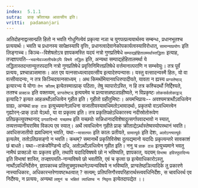 ```yaml
---
index:  5.1.1
sutra:  प्राक् क्रीताच्छः आवत्सीय इति।
vritti:  padamanjari
---
```


अतिदोहनाद्वत्सान्प्रति हितो न भवति गोधुगित्येवं प्रकृत्या नञा च युगपत्प्रत्ययार्थस्य सम्बन्धः, प्रधानभूतश्च प्रत्ययार्थः। भवति च प्रधानस्य सापेक्षस्यापि वृत्तिः, प्रधानत्वादेवानेकोपकार्यत्वस्याविरोधात्, `सामान्याप्रयोगः` इति लिङ्गाच्च। किञ्च--विशेषतोऽत्र ज्ञापकमस्ति यदयं नत्रो गुणप्रतिषेधे `सम्पाद्यर्हहितालमर्थास्तद्धिताः` इत्याह, तज्ज्ञापयति--`भवत्येवञ्जातीयकेऽपि विषये तद्धितः` इति, अन्यथा सम्पाद्यर्हहितालमर्था ये तद्धितास्तदन्तान्युत्तरपदानि नत्रो गुणप्रतिषेधे प्रवृत्तिनिमित्तप्रतिषेधे वर्त्तमानात्पराणि न सम्भवेयुः। तत्र पूर्वं प्रत्ययः, प्रश्चान्नञ्समासः। अत एव यत्नसाध्यत्वादवत्सीय इत्यादेरुपन्यासः। यस्तु वत्सादन्यस्मै हितः, यो वा वत्सीयादन्यः, न तत्र किञ्चिदयत्नसाध्यम् ।
अथ किमर्थमियानवधिरुपादीयते, यावता न ह्यस्य `प्राग्वतेष्ठञ्` इत्यारभ्य ये योगाः `तेन क्रीतम्` इत्येतस्मात्प्राक् पठिताः, तेषु व्यापारोऽस्ति, न हि तत्र कश्चिदर्थो निर्द्दिश्यते, ततश्च `प्राक्ठञः` इति वक्तव्यम्, `प्राग्वतेष्टञ्` इत्ययमेव च प्रत्यासन्नष्ठञग्रहीष्यते, न विप्रकृष्टः `लोकसर्वलोकाट्ठञ्` इत्यादिः? इत्यत आहअर्थोऽवधित्वेन गृहीत इति। गृहीतो ग्रहीतुमिष्टः। अयमभिप्रायः-- अवश्यमत्रार्थोऽवधित्वेन ग्राह्यः, अन्यथा `प्राक् ठञः` इत्युच्यमानेऽवधिना सजातीयस्यावधिमतोऽभावादर्थाः, प्रकृतयो वाऽवधिमत्त्वेन गृह्योरन्-प्राक् ठञो येऽर्थाः, या वा प्रकृतय इति। तत्र प्रकृतिपक्षेऽधिकारस्य नदीस्रोतोरूपेण प्रतिप्रकृत्युपश्थानाद् `उगवादिभ्यो यच्छश्च` इति यच्छयोः सन्निधानादविशेषादुत्सर्गापवादभावो न स्यात्, तव्यत्तव्यानीयरामिव विकल्प एव स्यात्। अर्थे त्ववधित्वेन गृहीते प्राक् क्रीताद्येऽर्थास्तेष्वस्योपस्थानं भवति। अवधिसजातीयो ह्यवधिमान् भवति, यथा--`मासात्परः` इति कालः प्रतीयते, `ग्रामात्पूर्वः` इति देशः, `अलोऽन्त्यात्पूर्वः` इत्यलेव, ततोऽतिप्रसङ्गो न भवति। कथम्? समानार्थे प्रकृतिविसेषा दुत्पद्यमानो यदादिः प्रकृत्यन्तरे सावकाशं छं बाधते। यथा--तक्रंकौण्डिन्ये दधि, अतोऽर्थोऽवधित्वेन गृहीत इति। ननु च `प्राक ठञः` इत्युच्यमाने भवतु नामैघं प्राक्ठञो याः प्रकृतय इति, तथापि यदादिविषषये छो न भविष्यति, ज्ञापकात्, यदयम् `विभाषा हविरपूपादिभ्यः` इति विभाषां शास्ति, तज्ज्ञापयति-नान्यविषये छो भवतीति, एवं च कृत्वा छ इत्येवाधिकारोऽस्तु, नार्थोऽवधिनिर्देसेन, ज्ञापकाच्च प्रतिसूत्रमुपस्थानेऽप्यन्यविषये न भविष्यति, प्राग्वतेष्ठञित्यादिके तु प्रकारणे नास्याधिकारः, अधिकारन्तरेणावष्टब्धत्वात् ? सत्यम्; प्रतिपत्तिगौरवपरिहारार्थस्त्ववधिनिर्देशः, स चावधिरर्थ एव निर्देश्यः, न प्रत्ययः, अन्यथा `लशुनं च भक्षितं व्याधिश्च न निवृत्तः` इत्येतदापद्येत ।।


